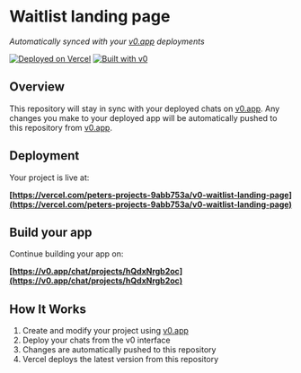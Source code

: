 # Waitlist landing page

*Automatically synced with your [v0.app](https://v0.app) deployments*

[![Deployed on Vercel](https://img.shields.io/badge/Deployed%20on-Vercel-black?style=for-the-badge&logo=vercel)](https://vercel.com/peters-projects-9abb753a/v0-waitlist-landing-page)
[![Built with v0](https://img.shields.io/badge/Built%20with-v0.app-black?style=for-the-badge)](https://v0.app/chat/projects/hQdxNrgb2oc)

## Overview

This repository will stay in sync with your deployed chats on [v0.app](https://v0.app).
Any changes you make to your deployed app will be automatically pushed to this repository from [v0.app](https://v0.app).

## Deployment

Your project is live at:

**[https://vercel.com/peters-projects-9abb753a/v0-waitlist-landing-page](https://vercel.com/peters-projects-9abb753a/v0-waitlist-landing-page)**

## Build your app

Continue building your app on:

**[https://v0.app/chat/projects/hQdxNrgb2oc](https://v0.app/chat/projects/hQdxNrgb2oc)**

## How It Works

1. Create and modify your project using [v0.app](https://v0.app)
2. Deploy your chats from the v0 interface
3. Changes are automatically pushed to this repository
4. Vercel deploys the latest version from this repository
